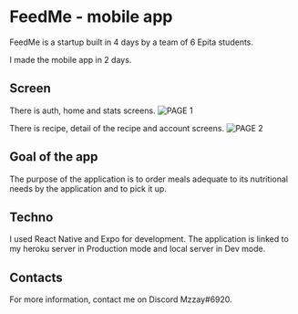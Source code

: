 # FeedMe - mobile app

FeedMe is a startup built in 4 days by a team of 6 Epita students.

I made the mobile app in 2 days.

## Screen 
There is auth, home and stats screens. 
![PAGE 1](https://github.com/mzzay/feedme/presentation/PAGE1.jpg)

There is recipe, detail of the recipe and account screens.
![PAGE 2](https://github.com/mzzay/feedme/presentation/PAGE2.jpg)

## Goal of the app
The purpose of the application is to order meals adequate to its nutritional needs by the application and to pick it up.

## Techno
I used React Native and Expo for development.
The application is linked to my heroku server in Production mode and local server in Dev mode. 

## Contacts
For more information, contact me on Discord Mzzay#6920.